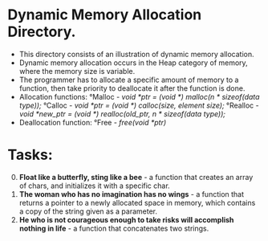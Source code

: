 # Dynamic Memory Allocation Directory.

- This directory consists of an illustration of dynamic memory allocation.
- Dynamic memory allocation occurs in the Heap category of memory, where the memory size is variable.
- The programmer has to allocate a specific amount of memory to a function, then take priority to deallocate it after the function is done.
- Allocation functions:
°Malloc - *void \*ptr = (void \*) malloc(n \* sizeof(data type));*
°Calloc - *void \*ptr = (void \*) calloc(size, element size);*
°Realloc - *void \*new_ptr = (void \*) realloc(old_ptr, n \* sizeof(data type));*
- Deallocation function:
°Free - *free(void \*ptr)*

# Tasks:

0. <b> Float like a butterfly, sting like a bee</b> - a function that creates an array of chars, and initializes it with a specific char.
1. <b> The woman who has no imagination has no wings</b> - a function that returns a pointer to a newly allocated space in memory, which contains a copy of the string given as a parameter.
2. <b> He who is not courageous enough to take risks will accomplish nothing in life</b> - a function that concatenates two strings.
